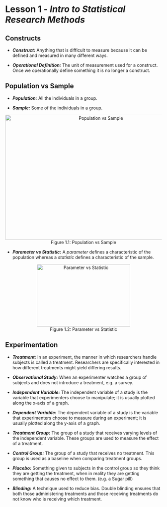 # Lesson 1 - _Intro to Statistical Research Methods_

## Constructs

- **_Construct:_** Anything that is difficult to measure because it
can be defined and measured in many different ways. 
    
- **_Operational Definition:_** The unit of measurement used for a construct. Once we operationally define something
it is no longer a construct.

## Population vs Sample
- **_Population:_** All the individuals in a group.   

- **_Sample:_** Some of the individuals in a group. 
<p align="center">
    <img align="center" width="600" height="400" alt="Population vs Sample" src=https://i.ytimg.com/vi/YOsyax70clQ/maxresdefault.jpg><br/>
Figure 1.1: Population vs Sample
</p>

- **_Parameter vs Statistic:_** A _parameter_ defines a characteristic of the population whereas a _statistic_ 
defines a characteristic of the sample.    
<p align="center">
    <img align="center" width="300" height="200" alt="Parameter vs Statistic" src=https://qph.fs.quoracdn.net/main-qimg-058791361f10bc9a0339823e1e01d3ec> <br/>
Figure 1.2: Parameter vs Statistic
</p>
  
## Experimentation
- **_Treatment:_** In an experiment, the manner in which researchers handle subjects is called a treatment.
Researchers are specifically interested in how different treatments might yield differing results.    

- **_Observational Study:_** When an experimenter watches a group of subjects and does not introduce a treatment, e.g. a survey.   
 
- **_Independent Variable:_** The independent variable of a study is the variable that experimenters choose to manipulate;
 it is usually plotted along the x-axis of a graph.    

- **_Dependent Variable:_** The dependent variable of a study is the variable that experimenters choose to measure during an experiment; it is usually plotted along the y-axis of a graph.

- **_Treatment Group:_** The group of a study that receives varying levels of the independent variable. These groups are used to measure the effect of a treatment.

- **_Control Group:_** The group of a study that receives no treatment. This group is used as a baseline when comparing treatment groups.    
- **_Placebo:_** Something given to subjects in the control group so they think
they are getting the treatment, when in reality they are getting something that causes no effect to them. (e.g. a Sugar pill)

- **_Blinding:_** A technique used to reduce bias. Double blinding
ensures that both those administering treatments and those receiving treatments do not know
who is receiving which treatment.
